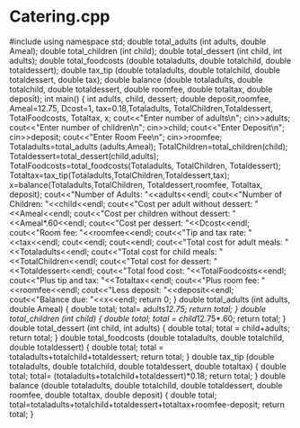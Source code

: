 # Catering.cpp







#include <iostream>
using namespace std;
double total_adults (int adults, double Ameal);
double total_children (int child);
double total_dessert (int child, int adults);
double total_foodcosts (double totaladults, double totalchild, double totaldessert);
double tax_tip (double totaladults, double totalchild, double totaldessert, double tax);
double balance (double totaladults, double totalchild, double totaldessert, double roomfee, double totaltax, double deposit);
int main()
{
    int adults, child, dessert;
    double deposit,roomfee, Ameal=12.75, Dcost=1, tax=0.18,Totaladults, TotalChildren,Totaldessert, TotalFoodcosts, Totaltax, x;
    cout<<"Enter number of adults\n";
    cin>>adults;
    cout<<"Enter number of children\n";
    cin>>child;
    cout<<"Enter Deposit\n";
    cin>>deposit;
    cout<<"Enter Room Fee\n";
    cin>>roomfee;
        Totaladults=total_adults (adults,Ameal);
        TotalChildren=total_children(child);
        Totaldessert=total_dessert(child,adults);
        TotalFoodcosts=total_foodcosts(Totaladults, TotalChildren, Totaldessert);
        Totaltax=tax_tip(Totaladults,TotalChildren,Totaldessert,tax);
        x=balance(Totaladults,TotalChildren, Totaldessert,roomfee, Totaltax, deposit);
    cout<<"Number of Adults:                    "<<adults<<endl;
    cout<<"Number of Children:                  "<<child<<endl;
    cout<<"Cost per adult without dessert:      "<<Ameal<<endl;
    cout<<"Cost per children without dessert:   "<<Ameal*.60<<endl;
    cout<<"Cost per dessert:                    "<<Dcost<<endl;
    cout<<"Room fee:                            "<<roomfee<<endl;
    cout<<"Tip and tax rate:                    "<<tax<<endl;
    cout<<endl;
    cout<<endl;
    cout<<"Total cost for adult meals:          "<<Totaladults<<endl;
    cout<<"Total cost for child meals:          "<<TotalChildren<<endl;
    cout<<"Total cost for dessert:              "<<Totaldessert<<endl;
    cout<<"Total food cost:                     "<<TotalFoodcosts<<endl;
    cout<<"Plus tip and tax:                    "<<Totaltax<<endl;
    cout<<"Plus room fee:                       "<<roomfee<<endl;
    cout<<"Less deposit:                        "<<deposit<<endl;
    cout<<"Balance due:                         "<<x<<endl;
    return 0;
}
double total_adults (int adults, double Ameal)
{
    double total;
    total= adults*12.75;
    return total;
}
double total_children (int child)
{
    double total;
    total = child*12.75*.60;
    return total;
}
double total_dessert (int child, int adults)
{
    double total;
    total = child+adults;
    return total;
}
double total_foodcosts (double totaladults, double totalchild, double totaldessert)
{
    double total;
    total = totaladults+totalchild+totaldessert;
    return total;
}
double tax_tip (double totaladults, double totalchild, double totaldessert, double totaltax)
{
    double total;
    total= (totaladults+totalchild+totaldessert)*0.18;
    return total;
}
double balance (double totaladults, double totalchild, double totaldessert, double roomfee, double totaltax, double deposit)
{
    double total;
    total=totaladults+totalchild+totaldessert+totaltax+roomfee-deposit;
    return total;
}

